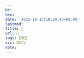 ```yaml
---
bc:
hex:
date: '2025-10-13T10:28:45+08:00'
lastmod:
title: 􄔜
url: 􄔜
tags: [檴]
src: DCCV
note:
---
```

